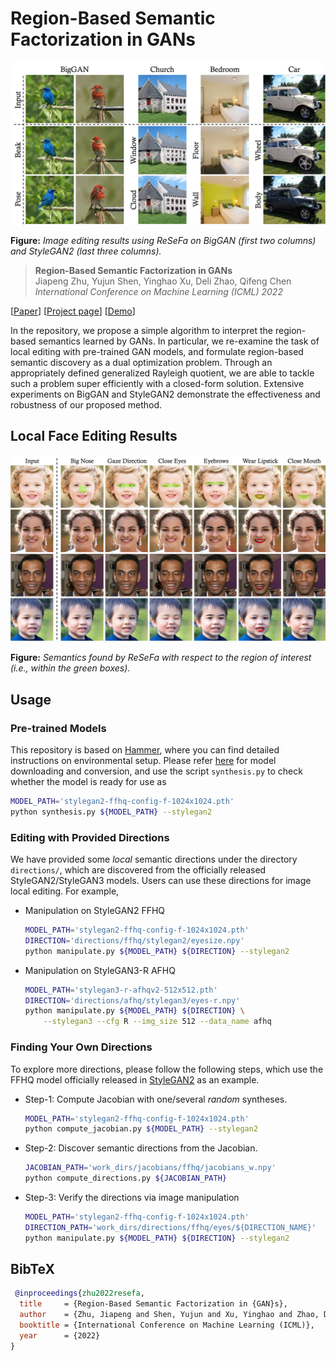 # Region-Based Semantic Factorization in GANs

![image](./docs/assets/teaser.jpg)

**Figure:** *Image editing results using ReSeFa on BigGAN (first two columns) and StyleGAN2 (last three columns).*

> **Region-Based Semantic Factorization in GANs** <br>
> Jiapeng Zhu, Yujun Shen, Yinghao Xu, Deli Zhao, Qifeng Chen <br>
> *International Conference on Machine Learning (ICML) 2022* <br>

[[Paper](http://arxiv.org/abs/2202.09649)]
[[Project page](https://zhujiapeng.github.io/resefa/)]
[[Demo](https://youtu.be/Rsr0VJNvXW8)]

In the repository, we propose a simple algorithm to interpret the region-based semantics learned by GANs. In particular, we re-examine the task of local editing with pre-trained GAN models, and formulate region-based semantic discovery as a dual optimization problem. Through an appropriately defined generalized Rayleigh quotient, we are able to tackle such a problem super efficiently with a closed-form solution. Extensive experiments on BigGAN and StyleGAN2 demonstrate the effectiveness and robustness of our proposed method.

## Local Face Editing Results

![image](./docs/assets/face.jpg)

**Figure:** *Semantics found by ReSeFa with respect to the region of interest (i.e., within the green boxes).*

## Usage

### Pre-trained Models

This repository is based on [Hammer](https://github.com/bytedance/Hammer), where you can find detailed instructions on environmental setup. Please refer [here](https://github.com/bytedance/Hammer/blob/main/docs/model_conversion.md) for model downloading and conversion, and use the script `synthesis.py` to check whether the model is ready for use as

```bash
MODEL_PATH='stylegan2-ffhq-config-f-1024x1024.pth'
python synthesis.py ${MODEL_PATH} --stylegan2
```

### Editing with Provided Directions

We have provided some *local* semantic directions under the directory `directions/`, which are discovered from the officially released StyleGAN2/StyleGAN3 models. Users can use these directions for image local editing. For example,

- Manipulation on StyleGAN2 FFHQ

  ```bash
  MODEL_PATH='stylegan2-ffhq-config-f-1024x1024.pth'
  DIRECTION='directions/ffhq/stylegan2/eyesize.npy'
  python manipulate.py ${MODEL_PATH} ${DIRECTION} --stylegan2
  ```

- Manipulation on StyleGAN3-R AFHQ

  ```bash
  MODEL_PATH='stylegan3-r-afhqv2-512x512.pth'
  DIRECTION='directions/afhq/stylegan3/eyes-r.npy'
  python manipulate.py ${MODEL_PATH} ${DIRECTION} \
      --stylegan3 --cfg R --img_size 512 --data_name afhq
  ```

### Finding Your Own Directions

To explore more directions, please follow the following steps, which use the FFHQ model officially released in [StyleGAN2](https://github.com/NVlabs/stylegan2) as an example.

- Step-1: Compute Jacobian with one/several *random* syntheses.

  ```bash
  MODEL_PATH='stylegan2-ffhq-config-f-1024x1024.pth'
  python compute_jacobian.py ${MODEL_PATH} --stylegan2
  ```

- Step-2: Discover semantic directions from the Jacobian.

  ```bash
  JACOBIAN_PATH='work_dirs/jacobians/ffhq/jacobians_w.npy'
  python compute_directions.py ${JACOBIAN_PATH}
  ```

- Step-3: Verify the directions via image manipulation

  ```bash
  MODEL_PATH='stylegan2-ffhq-config-f-1024x1024.pth'
  DIRECTION_PATH='work_dirs/directions/ffhq/eyes/${DIRECTION_NAME}'
  python manipulate.py ${MODEL_PATH} ${DIRECTION} --stylegan2
  ```

## BibTeX

```bibtex
 @inproceedings{zhu2022resefa,
  title     = {Region-Based Semantic Factorization in {GAN}s},
  author    = {Zhu, Jiapeng and Shen, Yujun and Xu, Yinghao and Zhao, Deli and Chen, Qifeng},
  booktitle = {International Conference on Machine Learning (ICML)},
  year      = {2022}
}
```
